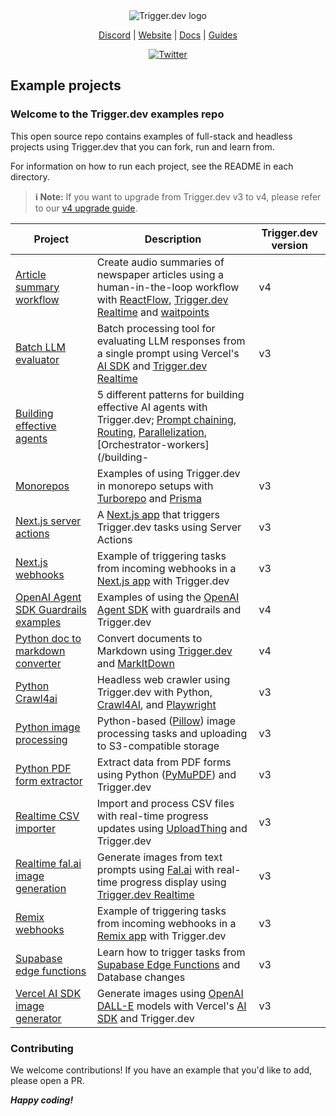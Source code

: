 <div align="center">
<picture>
  <source media="(prefers-color-scheme: dark)" srcset="https://imagedelivery.net/3TbraffuDZ4aEf8KWOmI_w/a45d1fa2-0ae8-4a39-4409-f4f934bfae00/public">
  <source media="(prefers-color-scheme: light)" srcset="https://imagedelivery.net/3TbraffuDZ4aEf8KWOmI_w/3f5ad4c1-c4c8-4277-b622-290e7f37bd00/public">
  <img alt="Trigger.dev logo" src="https://imagedelivery.net/3TbraffuDZ4aEf8KWOmI_w/a45d1fa2-0ae8-4a39-4409-f4f934bfae00/public">
</picture>

[Discord](https://trigger.dev/discord) | [Website](https://trigger.dev) | [Docs](https://trigger.dev/docs) | [Guides](https://trigger.dev/docs/guides)

[![Twitter](https://img.shields.io/twitter/url/https/twitter.com/triggerdotdev.svg?style=social&label=Follow%20%40trigger.dev)](https://twitter.com/triggerdotdev)

</div>

## Example projects

### Welcome to the Trigger.dev examples repo

This open source repo contains examples of full-stack and headless projects using Trigger.dev that you can fork, run and learn from.

For information on how to run each project, see the README in each directory.

> **ℹ️ Note:** If you want to upgrade from Trigger.dev v3 to v4, please refer to our [v4 upgrade guide](https://trigger.dev/docs/v4-upgrade-guide).

| Project                                                                       | Description                                                                                                                                                                                                                                                                                                                                                             | Trigger.dev version |
| ----------------------------------------------------------------------------- | ----------------------------------------------------------------------------------------------------------------------------------------------------------------------------------------------------------------------------------------------------------------------------------------------------------------------------------------------------------------------- | ------------------- |
| [Article summary workflow](/article-summary-workflow)                         | Create audio summaries of newspaper articles using a human-in-the-loop workflow with [ReactFlow](https://reactflow.dev/), [Trigger.dev Realtime](https://trigger.dev/docs/realtime/overview) and [waitpoints](https://trigger.dev/blog/v4-beta-launch#waitpoints)                                                                                                       | v4                  |
| [Batch LLM evaluator](/batch-llm-evaluator)                                   | Batch processing tool for evaluating LLM responses from a single prompt using Vercel's [AI SDK](https://sdk.vercel.ai/docs/introduction) and [Trigger.dev Realtime](https://trigger.dev/docs/realtime/overview)                                                                                                                                                         | v3                  |
| [Building effective agents](/building-effective-agents)                       | 5 different patterns for building effective AI agents with Trigger.dev; [Prompt chaining](/building-effective-agents/src/trigger/trigger/translate-copy.ts), [Routing](/building-effective-agents/src/trigger/trigger/routing-questions.ts), [Parallelization](/building-effective-agents/src/trigger/trigger/parallel-llm-calls.ts), [Orchestrator-workers](/building- |
| [Monorepos](/monorepos)                                                       | Examples of using Trigger.dev in monorepo setups with [Turborepo](https://turbo.build/) and [Prisma](https://www.prisma.io/)                                                                                                                                                                                                                                            | v3                  |
| [Next.js server actions](/nextjs-server-actions)                              | A [Next.js app](https://nextjs.org/) that triggers Trigger.dev tasks using Server Actions                                                                                                                                                                                                                                                                               | v3                  |
| [Next.js webhooks](/nextjs-webhooks)                                          | Example of triggering tasks from incoming webhooks in a [Next.js app](https://nextjs.org/) with Trigger.dev                                                                                                                                                                                                                                                             | v3                  |
| [OpenAI Agent SDK Guardrails examples](/openai-agent-sdk-guardrails-examples) | Examples of using the [OpenAI Agent SDK](https://openai.github.io/openai-agents-python/) with guardrails and Trigger.dev                                                                                                                                                                                                                                                | v4                  |
| [Python doc to markdown converter](/python-doc-to-markdown-converter)         | Convert documents to Markdown using [Trigger.dev](https://trigger.dev) and [MarkItDown](https://github.com/microsoft/markitdown)                                                                                                                                                                                                                                        | v4                  |
| [Python Crawl4ai](/python-crawl4ai)                                           | Headless web crawler using Trigger.dev with Python, [Crawl4AI](https://github.com/triggerdotdev/examples/tree/main/python-crawl4ai), and [Playwright](https://playwright.dev/)                                                                                                                                                                                          | v3                  |
| [Python image processing](/python-image-processing)                           | Python-based ([Pillow](https://pillow.readthedocs.io/en/stable/)) image processing tasks and uploading to S3-compatible storage                                                                                                                                                                                                                                         | v3                  |
| [Python PDF form extractor](/python-pdf-form-extractor)                       | Extract data from PDF forms using Python ([PyMuPDF](https://pypi.org/project/PyMuPDF/)) and Trigger.dev                                                                                                                                                                                                                                                                 | v3                  |
| [Realtime CSV importer](/realtime-csv-importer)                               | Import and process CSV files with real-time progress updates using [UploadThing](https://uploadthing.com/) and Trigger.dev                                                                                                                                                                                                                                              | v3                  |
| [Realtime fal.ai image generation](/realtime-fal-ai-image-generation)         | Generate images from text prompts using [Fal.ai](https://fal.ai/) with real-time progress display using [Trigger.dev Realtime](https://trigger.dev/docs/realtime/overview)                                                                                                                                                                                              | v3                  |
| [Remix webhooks](/remix-webhooks)                                             | Example of triggering tasks from incoming webhooks in a [Remix app](https://remix.run/) with Trigger.dev                                                                                                                                                                                                                                                                | v3                  |
| [Supabase edge functions](/supabase-edge-functions)                           | Learn how to trigger tasks from [Supabase Edge Functions](https://supabase.com/docs/guides/functions) and Database changes                                                                                                                                                                                                                                              | v3                  |
| [Vercel AI SDK image generator](/vercel-ai-sdk-image-generator)               | Generate images using [OpenAI DALL-E](https://openai.com/dall-e) models with Vercel's [AI SDK](https://sdk.vercel.ai/docs/introduction) and Trigger.dev                                                                                                                                                                                                                 | v3                  |

### Contributing

We welcome contributions! If you have an example that you'd like to add, please open a PR.

**_Happy coding!_**
